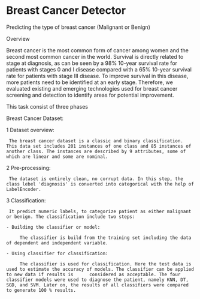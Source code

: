 # Breast Cancer Detector
 Predicting the type of breast cancer (Malignant or Benign)

Overview

Breast cancer is the most common form of cancer among women and the second most common cancer in the world. Survival is directly related to stage at diagnosis, as can be seen by a 98% 10-year survival rate for patients with stages 0 and I disease compared with a 65% 10-year survival rate for patients with stage III disease. To improve survival in this disease, more patients need to be identified at an early stage. Therefore, we evaluated existing and emerging technologies used for breast cancer screening and detection to identify areas for potential improvement. 

This task consist of three phases

Breast Cancer Dataset:

1 Dataset overview:

     The breast cancer dataset is a classic and binary classification. This data set includes 201 instances of one class and 85 instances of another class. The instances are described by 9 attributes, some of which are linear and some are nominal.

2 Pre-processing:

     The dataset is entirely clean, no corrupt data. In this step, the class lebel 'diagnosis' is converted into categorical with the help of LabelEncoder.

3 Classification:

     It predict numeric labels, to categorize patient as either malignant or benign. The classification include two steps:
 
    - Building the classifier or model:
 
         The classifier is build from the training set including the data of dependent and independent variable. 
     
    - Using classifier for classification:
 
         The classifier is used for classification. Here the test data is used to estimate the accuracy of models. The classifier can be applied to new data if results is      considered as acceptable. The four classifier models were used to diagnose the patient, namely KNN, DT, SGD, and SVM. Later on, the results of all classifiers were compared to generate 100 % results. 
     

